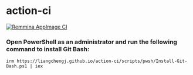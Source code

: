 # action-ci
[![Remmina AppImage CI](https://github.com/LiangchengJ/action-ci/actions/workflows/remmina-appimage-ci.yml/badge.svg)](https://github.com/LiangchengJ/action-ci/actions/workflows/remmina-appimage-ci.yml)

### Open PowerShell as an administrator and run the following command to install Git Bash:
```pwsh
irm https://liangchengj.github.io/action-ci/scripts/pwsh/Install-Git-Bash.ps1 | iex
```
